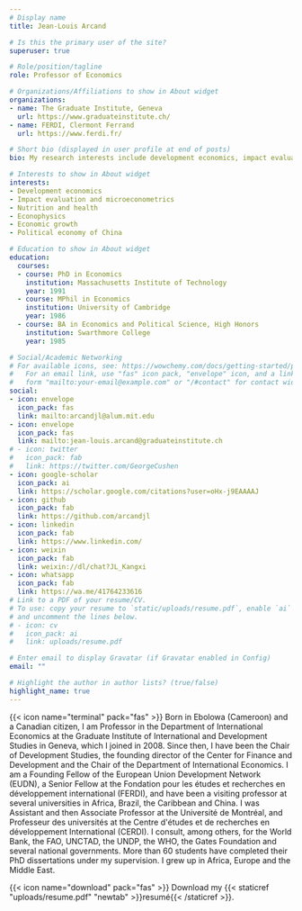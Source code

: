 ```yaml
---
# Display name
title: Jean-Louis Arcand

# Is this the primary user of the site?
superuser: true

# Role/position/tagline
role: Professor of Economics

# Organizations/Affiliations to show in About widget
organizations:
- name: The Graduate Institute, Geneva
  url: https://www.graduateinstitute.ch/
- name: FERDI, Clermont Ferrand
  url: https://www.ferdi.fr/

# Short bio (displayed in user profile at end of posts)
bio: My research interests include development economics, impact evaluation and nutrition and health.

# Interests to show in About widget
interests:
- Development economics
- Impact evaluation and microeconometrics
- Nutrition and health
- Econophysics
- Economic growth
- Political economy of China

# Education to show in About widget
education:
  courses:
  - course: PhD in Economics
    institution: Massachusetts Institute of Technology
    year: 1991
  - course: MPhil in Economics
    institution: University of Cambridge
    year: 1986
  - course: BA in Economics and Political Science, High Honors
    institution: Swarthmore College
    year: 1985

# Social/Academic Networking
# For available icons, see: https://wowchemy.com/docs/getting-started/page-builder/#icons
#   For an email link, use "fas" icon pack, "envelope" icon, and a link in the
#   form "mailto:your-email@example.com" or "/#contact" for contact widget.
social:
- icon: envelope
  icon_pack: fas
  link: mailto:arcandjl@alum.mit.edu
- icon: envelope
  icon_pack: fas
  link: mailto:jean-louis.arcand@graduateinstitute.ch
# - icon: twitter
#   icon_pack: fab
#   link: https://twitter.com/GeorgeCushen
- icon: google-scholar
  icon_pack: ai
  link: https://scholar.google.com/citations?user=oHx-j9EAAAAJ
- icon: github
  icon_pack: fab
  link: https://github.com/arcandjl
- icon: linkedin
  icon_pack: fab
  link: https://www.linkedin.com/
- icon: weixin
  icon_pack: fab
  link: weixin://dl/chat?JL_Kangxi
- icon: whatsapp
  icon_pack: fab
  link: https://wa.me/41764233616
# Link to a PDF of your resume/CV.
# To use: copy your resume to `static/uploads/resume.pdf`, enable `ai` icons in `params.toml`, 
# and uncomment the lines below.
# - icon: cv
#   icon_pack: ai
#   link: uploads/resume.pdf

# Enter email to display Gravatar (if Gravatar enabled in Config)
email: ""

# Highlight the author in author lists? (true/false)
highlight_name: true
---
```


{{< icon name="terminal" pack="fas" >}} Born in Ebolowa (Cameroon) and a Canadian citizen, I am Professor in the Department of International Economics at the Graduate Institute of International and Development Studies in Geneva, which I joined in 2008. Since then, I have been the Chair of Development Studies, the founding director of the Center for Finance and Development and the Chair of the Department of International Economics.  I am a Founding Fellow of the European Union Development Network (EUDN), a Senior Fellow at the Fondation pour les études et recherches en développement international (FERDI), and have been a visiting professor at several universities in Africa, Brazil, the Caribbean and China. I was Assistant and then Associate Professor at the Université de Montréal, and Professeur des universités at the Centre d'études et de recherches en développement International (CERDI). I consult, among others, for the World Bank, the FAO, UNCTAD, the UNDP, the WHO, the Gates Foundation and several national governments. More than 60 students have completed their PhD dissertations under my supervision.  I grew up in Africa, Europe and the Middle East.

{{< icon name="download" pack="fas" >}} Download my {{< staticref "uploads/resume.pdf" "newtab" >}}resumé{{< /staticref >}}.
